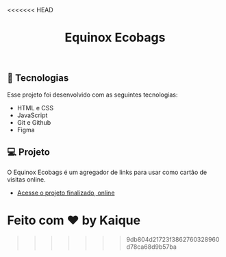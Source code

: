 <<<<<<< HEAD
<h1 align="center"> Equinox Ecobags </h1>


</p>

<br>

## 🚀 Tecnologias

Esse projeto foi desenvolvido com as seguintes tecnologias:

- HTML e CSS
- JavaScript
- Git e Github
- Figma

## 💻 Projeto

O Equinox Ecobags é um agregador de links para usar como cartão de visitas online.

- [Acesse o projeto finalizado, online](https://github.com/KaiqueRamos12/EcobagsEquinox)


Feito com ♥ by Kaique
=======

>>>>>>> 9db804d21723f3862760328960d78ca68d9b57ba
